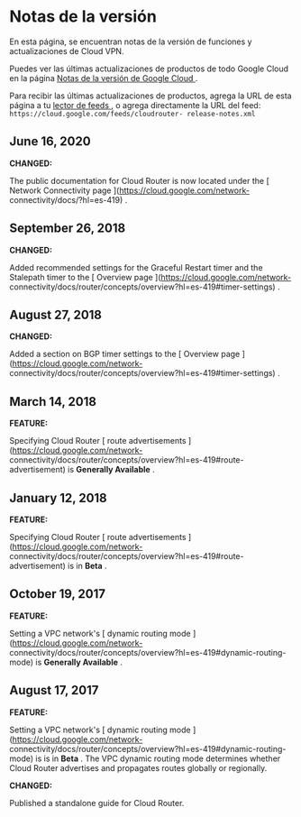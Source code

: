 #  Notas de la versión

En esta página, se encuentran notas de la versión de funciones y
actualizaciones de Cloud VPN.

Puedes ver las últimas actualizaciones de productos de todo Google Cloud en la
página [ Notas de la versión de Google Cloud
](https://cloud.google.com/release-notes?hl=es-419) .

Para recibir las últimas actualizaciones de productos, agrega la URL de esta
página a tu [ lector de feeds
](https://wikipedia.org/wiki/Comparison_of_feed_aggregators) , o agrega
directamente la URL del feed: ` https://cloud.google.com/feeds/cloudrouter-
release-notes.xml `

##  June 16, 2020

**CHANGED:**

The public documentation for Cloud Router is now located under the [ Network
Connectivity page ](https://cloud.google.com/network-
connectivity/docs/?hl=es-419) .

##  September 26, 2018

**CHANGED:**

Added recommended settings for the Graceful Restart timer and the Stalepath
timer to the [ Overview page ](https://cloud.google.com/network-
connectivity/docs/router/concepts/overview?hl=es-419#timer-settings) .

##  August 27, 2018

**CHANGED:**

Added a section on BGP timer settings to the [ Overview page
](https://cloud.google.com/network-
connectivity/docs/router/concepts/overview?hl=es-419#timer-settings) .

##  March 14, 2018

**FEATURE:**

Specifying Cloud Router [ route advertisements
](https://cloud.google.com/network-
connectivity/docs/router/concepts/overview?hl=es-419#route-advertisement) is
**Generally Available** .

##  January 12, 2018

**FEATURE:**

Specifying Cloud Router [ route advertisements
](https://cloud.google.com/network-
connectivity/docs/router/concepts/overview?hl=es-419#route-advertisement) is
in **Beta** .

##  October 19, 2017

**FEATURE:**

Setting a VPC network's [ dynamic routing mode
](https://cloud.google.com/network-
connectivity/docs/router/concepts/overview?hl=es-419#dynamic-routing-mode) is
**Generally Available** .

##  August 17, 2017

**FEATURE:**

Setting a VPC network's [ dynamic routing mode
](https://cloud.google.com/network-
connectivity/docs/router/concepts/overview?hl=es-419#dynamic-routing-mode) is
is in **Beta** . The VPC dynamic routing mode determines whether Cloud Router
advertises and propagates routes globally or regionally.

**CHANGED:**

Published a standalone guide for Cloud Router.

